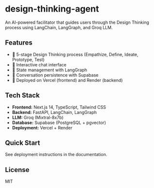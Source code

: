 # design-thinking-agent
An AI-powered facilitator that guides users through the Design Thinking process using LangChain, LangGraph, and Groq LLM.

## Features

- 🎯 5-stage Design Thinking process (Empathize, Define, Ideate, Prototype, Test)
- 💬 Interactive chat interface
- 🔄 State management with LangGraph
- 💾 Conversation persistence with Supabase
- 🚀 Deployed on Vercel (frontend) and Render (backend)

## Tech Stack

- **Frontend:** Next.js 14, TypeScript, Tailwind CSS
- **Backend:** FastAPI, LangChain, LangGraph
- **LLM:** Groq (Mixtral-8x7b)
- **Database:** Supabase (PostgreSQL + pgvector)
- **Deployment:** Vercel + Render

## Quick Start

See deployment instructions in the documentation.

## License

MIT
